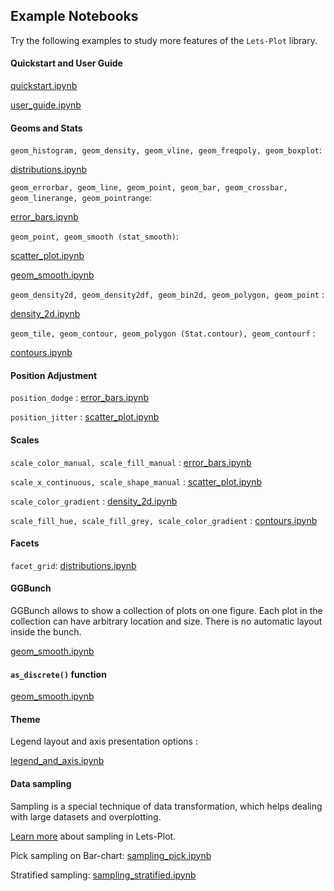 ## Example Notebooks

Try the following examples to study more features of the `Lets-Plot` library.

#### Quickstart and User Guide

[quickstart.ipynb](https://nbviewer.jupyter.org/github/JetBrains/lets-plot-kotlin/blob/master/docs/examples/jupyter-notebooks/quickstart.ipynb)

[user_guide.ipynb](https://nbviewer.jupyter.org/github/JetBrains/lets-plot-kotlin/blob/master/docs/guide/user_guide.ipynb)

#### Geoms and Stats

`geom_histogram, geom_density, geom_vline, geom_freqpoly, geom_boxplot`:

[distributions.ipynb](https://nbviewer.jupyter.org/github/JetBrains/lets-plot-kotlin/blob/master/docs/examples/jupyter-notebooks/distributions.ipynb)

`geom_errorbar, geom_line, geom_point, geom_bar, geom_crossbar, geom_linerange, geom_pointrange`:

[error_bars.ipynb](https://nbviewer.jupyter.org/github/JetBrains/lets-plot-kotlin/blob/master/docs/examples/jupyter-notebooks/error_bars.ipynb)

`geom_point, geom_smooth (stat_smooth)`:

[scatter_plot.ipynb](https://nbviewer.jupyter.org/github/JetBrains/lets-plot-kotlin/blob/master/docs/examples/jupyter-notebooks/scatter_plot.ipynb)

[geom_smooth.ipynb](https://nbviewer.jupyter.org/github/JetBrains/lets-plot-kotlin/blob/master/docs/examples/jupyter-notebooks/geom_smooth.ipynb) 

`geom_density2d, geom_density2df, geom_bin2d, geom_polygon, geom_point` :

[density_2d.ipynb](https://nbviewer.jupyter.org/github/JetBrains/lets-plot-kotlin/blob/master/docs/examples/jupyter-notebooks/density_2d.ipynb)

`geom_tile, geom_contour, geom_polygon (Stat.contour), geom_contourf` :

[contours.ipynb](https://nbviewer.jupyter.org/github/JetBrains/lets-plot-kotlin/blob/master/docs/examples/jupyter-notebooks/contours.ipynb)



#### Position Adjustment

`position_dodge` : [error_bars.ipynb](https://nbviewer.jupyter.org/github/JetBrains/lets-plot-kotlin/blob/master/docs/examples/jupyter-notebooks/error_bars.ipynb)

`position_jitter` : [scatter_plot.ipynb](https://nbviewer.jupyter.org/github/JetBrains/lets-plot-kotlin/blob/master/docs/examples/jupyter-notebooks/scatter_plot.ipynb)

#### Scales

`scale_color_manual, scale_fill_manual` :
 [error_bars.ipynb](https://nbviewer.jupyter.org/github/JetBrains/lets-plot-kotlin/blob/master/docs/examples/jupyter-notebooks/error_bars.ipynb)

`scale_x_continuous, scale_shape_manual` :
 [scatter_plot.ipynb](https://nbviewer.jupyter.org/github/JetBrains/lets-plot-kotlin/blob/master/docs/examples/jupyter-notebooks/scatter_plot.ipynb)

`scale_color_gradient` : [density_2d.ipynb](https://nbviewer.jupyter.org/github/JetBrains/lets-plot-kotlin/blob/master/docs/examples/jupyter-notebooks/density_2d.ipynb)

`scale_fill_hue, scale_fill_grey, scale_color_gradient` : [contours.ipynb](https://nbviewer.jupyter.org/github/JetBrains/lets-plot-kotlin/blob/master/docs/examples/jupyter-notebooks/contours.ipynb)


#### Facets

`facet_grid`: 
[distributions.ipynb](https://nbviewer.jupyter.org/github/JetBrains/lets-plot-kotlin/blob/master/docs/examples/jupyter-notebooks/distributions.ipynb)

#### GGBunch

GGBunch allows to show a collection of plots on one figure. Each plot in the collection can have arbitrary location and size. There is no automatic layout inside the bunch.

[geom_smooth.ipynb](https://nbviewer.jupyter.org/github/JetBrains/lets-plot-kotlin/blob/master/docs/examples/jupyter-notebooks/geom_smooth.ipynb) 

#### `as_discrete()` function 

[geom_smooth.ipynb](https://nbviewer.jupyter.org/github/JetBrains/lets-plot-kotlin/blob/master/docs/examples/jupyter-notebooks/geom_smooth.ipynb) 

#### Theme

Legend layout and axis presentation options : 
 
[legend_and_axis.ipynb](https://nbviewer.jupyter.org/github/JetBrains/lets-plot-kotlin/blob/master/docs/examples/jupyter-notebooks/legend_and_axis.ipynb)

#### Data sampling 

Sampling is a special technique of data transformation, which helps dealing with large datasets and overplotting.

[Learn more](https://github.com/JetBrains/lets-plot-kotlin/blob/master/docs/sampling.md) about sampling in Lets-Plot. 

Pick sampling on Bar-chart: [sampling_pick.ipynb](https://nbviewer.jupyter.org/github/JetBrains/lets-plot-kotlin/blob/master/docs/examples/jupyter-notebooks/sampling_pick.ipynb)

Stratified sampling: [sampling_stratified.ipynb](https://nbviewer.jupyter.org/github/JetBrains/lets-plot-kotlin/blob/master/docs/examples/jupyter-notebooks/sampling_stratified.ipynb)
